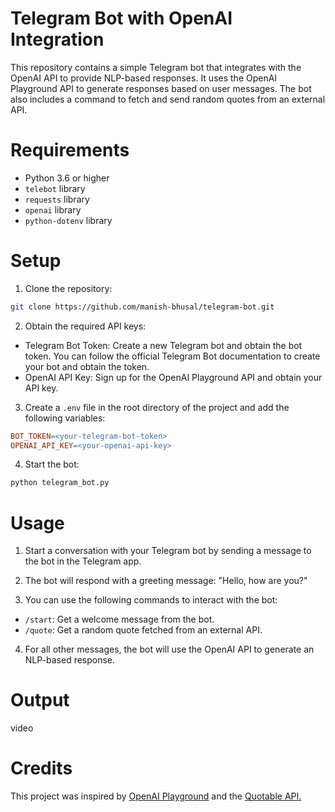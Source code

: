 # Telegram Bot with OpenAI Integration

This repository contains a simple Telegram bot that integrates with the OpenAI API to provide NLP-based responses. It uses the OpenAI Playground API to generate responses based on user messages. The bot also includes a command to fetch and send random quotes from an external API.

# Requirements
* Python 3.6 or higher
* `telebot` library
* `requests` library
* `openai` library
* `python-dotenv` library

# Setup
1. Clone the repository:
```bash
git clone https://github.com/manish-bhusal/telegram-bot.git
```

2. Obtain the required API keys:
* Telegram Bot Token: Create a new Telegram bot and obtain the bot token. You can follow the official Telegram Bot documentation to create your bot and obtain the token.
* OpenAI API Key: Sign up for the OpenAI Playground API and obtain your API key.

3. Create a `.env` file in the root directory of the project and add the following variables:
```makefile
BOT_TOKEN=<your-telegram-bot-token>
OPENAI_API_KEY=<your-openai-api-key>
```

4. Start the bot:
```bash
python telegram_bot.py
```

# Usage
1. Start a conversation with your Telegram bot by sending a message to the bot in the Telegram app.

2. The bot will respond with a greeting message: "Hello, how are you?"

3. You can use the following commands to interact with the bot:

* `/start`: Get a welcome message from the bot.
* `/quote`: Get a random quote fetched from an external API.

4. For all other messages, the bot will use the OpenAI API to generate an NLP-based response.

# Output
video

# Credits
This project was inspired by [OpenAI Playground](https://platform.openai.com/playground) and the [Quotable API.](https://github.com/lukePeavey/quotable)

